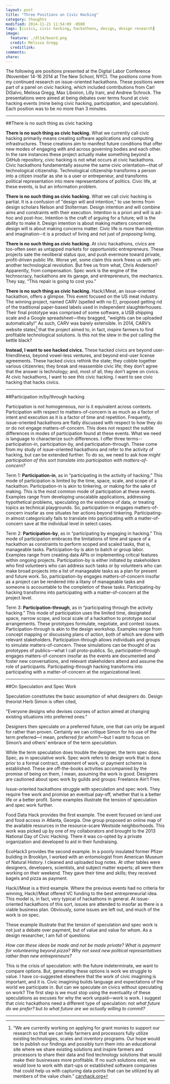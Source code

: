 ```yaml
---
layout: post
title: "Three Positions on Civic Hacking"
category: thoughts
modified: 2014-11-21 11:54:09 -0500
tags: [civics, civic hacking, hackathons, design, design research]
image:
  feature: ./dl14/board.png
  credit: Melissa Gregg
  creditlink: 
comments: 
share: 
---
```


The following are positions presented at the Digital Labor Conference (November 14-16 2014 at The New School, NYC). The positions come from my continued research on issue-oriented hackathons. These positions were part of a panel on civic hacking, which included contributions from Carl DiSalvo, Melissa Gregg, Max Liboiron, Lilly Irani, and Andrew Schrock. The presentations were aimed at being debates over terms found at civic hacking events (mine being civic hacking, participation, and speculation). Each position was to be no more than 3 minutes.

___

##There is no such thing as civic hacking

**There is no such thing as civic hacking.** What we currently call civic hacking primarily means creating software applications and computing infrastructures. These creations aim to manifest future conditions that offer new modes of engaging with and across governing bodies and each other. In the rare instances these project actually make something beyond a GitHub repository, civic hacking is not what occurs at civic hackathons. Civic hackathons fundamentally assume the same civic orientation—that of technological citizenship. Technological citizenship transforms a person into a citizen insofar as she is a user or entrepeneur, and transforms political representation into mere representations of politics. Civic life, at these events, is but an information problem. 

**There is no such thing as civic hacking.** What we call civic hacking is partial. It is a confusion of "design will and intention," to use terms from design scholars Nelson and Stolterman. Design intention and will combine aims and constraints with their execution. Intention is a priori and will is ad-hoc and post-hoc. Intention is the craft of arguing for a future; will is the ability to make it. Design intention is about making matters concerned; design will is about making concerns matter. Civic life is more than intention and imagination--it is a product of living and not just of *proposing* living.

**There is no such thing as civic hacking.** At civic hackathons, civics are too-often seen as untapped markets for opportunistic entrepreneurs. These projects sate the neoliberal status quo, and push evermore toward private, profit-driven public life. Worse yet, some claim this work frees us with yet-another technological revolution. But free us from what, Chris Anderson? Apparently, from compensation. Spec work is the engine of the technocracy, hackathons are its garage, and entrepreneurs, the mechanics. They say, “This repair is going to cost you.”

**There is no such thing as civic hacking.** Hack//Meat, an issue-oriented hackathon, offers a glimpse. This event focused on the US meat industry. The winning project, named CARV (spelled with no E), proposed getting rid of the traditional paper-based labels used in independent slaughterhouses. Their final prototype was comprised of some software, a USB shipping scale and a Google spreadsheet&mdash;they bragged, “weights can be uploaded automatically!” As such, CARV was barely extensible. In 2014, CARV’s website states[^1] that the project aimed to, in fact, inspire farmers to find profitable technological solutions. Is this not the stew in the pot calling the kettle black? 

**Instead, I want to see hacked civics.** These hacked civics are beyond user-friendliness, beyond vowel-less ventures, and beyond end-user license agreements. These hacked civics rethink the state; they cobble together various citizenries; they break and reassemble civic life; they don’t agree that the answer is technology; and, most of all, they don’t agree on civics. At civic hackathons, I want to see *this* civic hacking. I want to see civic hacking that hacks civics.

___

##Participation in/by/through hacking

Participation is not homogeneous, nor is it equivalent across contexts. Participation with respect to matters-of-concern is as much as a factor of intent and execution as it is a factor of time and repetition. Frequently, issue-oriented hackathons are flatly discussed with respect to how they do or do not engage matters-of-concern. This does not respect the subtle differences in modes of participation found at these events. What we need is language to characterize such differences. I offer three terms--participation-in, participation-by, and participation-through. These come from my study of issue-oriented hackathons and refer to the activity of hacking, but can be extended further. To do so, we need to ask *how might participation of this sort translate into participation with matters-of-concern?*

Term 1: **Participation-in**, as in “participating in the activity of hacking.” This mode of participation is limited by the time, space, scale, and scope of a hackathon. Participation-in is akin to tinkering, or making for the sake of making. This is the most common mode of participation at these events. Examples range from developing unscalable applications, addressing hypothetical problems, speculating on the existence of data, or treating topics as technical playgrounds. So, participation-in engages matters-of-concern insofar as one situates her actions beyond tinkering. Participating-in almost categorically fails to translate into participating with a matter-of-concern save at the individual level in select cases.

Term 2: **Participation-by**, as in “participating by engaging in hacking.” This mode of participation embraces the limitations of time and space of a hackathon as constraints to perform scoped and scaled tasks, that is, manageable tasks. Participation-by is akin to batch or group labor. Examples range from creating data APIs or implementing critical features within ongoing projects. Participation-by is either initiated by stakeholders who find volunteers who can address such tasks or by volunteers who can make broad projects into a list of manageable tasks as a plan for present and future work. So, participation-by engages matters-of-concern insofar as a project can be rendered into a litany of manageable tasks and someone is accountable to the completion of these tasks. Participating-by hacking transforms into participating with a matter-of-concern at the project level.

Term 3: **Participation-through**, as in “participating through the activity hacking.” This mode of participation uses the limited time, designated space, narrow scope, and local scale of a hackathon to prototype social arrangements. These prototypes formulate, negotiate, and contest issues. Participation-through is akin to the design workshop. Examples range from concept mapping or discussing plans of action, both of which are done with relevant stakeholders. Participation-through allows individuals and groups to simulate matters-of-concern. These simulations can be thought of as prototypes of publics—what I call proto-publics. So, participation-through engages matters-of-concern insofar as the events are documented and foster new conversations, and relevant stakeholders attend and assume the role of participants. Participating-through hacking transforms into participating with a matter-of-concern at the organizational level.

___

##On Speculation and Spec Work

Speculation constitutes the basic assumption of what designers do. Design theorist Herb Simon is often cited, 

"Everyone designs who devises courses of action aimed at changing existing situations into preferred ones."

Designers then speculate on a preferred future, one that can only be argued for rather than proven. Certainly we can critique Simon for his use of the term preferred&mdash;I mean, preferred *for whom?*&mdash;but I want to focus on Simon’s and others’ embrace of the term *speculation*.

While the term speculation does trouble the designer, the term spec does. Spec, as in speculative work. Spec work refers to design work that is done prior to a formal contract, statement of work, or payment scheme is established. These are off-the-books activities accompanied by the promise of being on them, I mean, assuming the work is good. Designers are cautioned about spec work by guilds and groups: Freelance Ain’t Free.

Issue-oriented hackathons struggle with speculation and spec work. They require free work and promise an eventual pay-off, whether that is a better life or a better profit. Some examples illustrate the tension of speculation and spec work further.
 
Food Data Hack provides the first example. The event focused on land use and food access in Atlanta, Georgia. One group proposed an online map of the available resources in the resource-scare Westside neighborhoods. This work was picked up by one of my collaborators and brought to the 2013 National Day of Civic Hacking. There it was co-opted by a private organization and developed to aid in their fundraising.

EcoHack3 provides the second example. In a poorly insulated former Pfizer building in Brooklyn, I worked with an entomologist from American Museum of Natural History. I cleaned and uploaded bug notes. At other tables were designers, developers, scientists, and subject matter experts; all were there working on their weekend. They gave their time and skills; they received bagels and pizza as payment.

Hack//Meat is a third example. Where the previous events had no criteria for winning, Hack//Meat offered VC funding to the best entrepreneurial idea. This model is, in fact, very typical of hackathons in general. At issue-oriented hackathons of this sort, issues are attended to insofar as there is a viable business plan. Obviously, some issues are left out, and much of the work is on spec.

These example illustrate that the tension of speculation and spec work is not just a debate over payment, but of value and value for whom. As a design researcher, I am full of questions:

*How can these ideas be made and not be made private?*
*What is payment for volunteering beyond pizza?*
*Why not seed new political representatives rather than new entrepreneurs?*

This is the crisis of speculation: with the future indeterminate, we want to compare options. But, generating these options is work we struggle to value. I have co-suggested elsewhere that the work of civic imagining is important, and it is. Civic imagining builds language and expectations of the world we participate in. But can we speculate on civics without speculating on work? The first step is we must stop using the eventuality of these speculations as excuses for why the work unpaid—work is work. I suggest that civic hackathons need a different type of speculation: not *what future do we prefer?* but *to what future are we actually willing to commit?*

___

[^1]: “We are currently working on applying for grant monies to support our research so that we can help farmers and processors fully utilize existing technologies, scales and inventory programs. Our hope would be to publish our findings and possibly turn them into an educational site where we share existing solutions and inspire farmers and processors to share their data and find technology solutions that would make their businesses more profitable.  If no such solutions exist, we would love to work with start-ups or established software companies that could help us with capturing data points that can be utilized by all members of the value chain.” [carvhack.org](http://carvhack.org/)